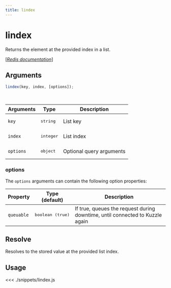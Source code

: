 ```yaml
---
title: lindex
---
```


# lindex

Returns the element at the provided index in a list.

[[_Redis documentation_]](https://redis.io/commands/lindex)

## Arguments

```js
lindex(key, index, [options]);
```

<br/>

| Arguments | Type               | Description              |
| --------- | ------------------ | ------------------------ |
| `key`     | <pre>string</pre>  | List key                 |
| `index`   | <pre>integer</pre> | List index               |
| `options` | <pre>object</pre>  | Optional query arguments |

### options

The `options` arguments can contain the following option properties:

| Property   | Type (default)            | Description                                                                  |
| ---------- | ------------------------- | ---------------------------------------------------------------------------- |
| `queuable` | <pre>boolean (true)</pre> | If true, queues the request during downtime, until connected to Kuzzle again |

## Resolve

Resolves to the stored value at the provided list index.

## Usage

<<< ./snippets/lindex.js
